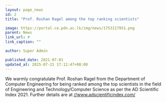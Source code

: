 ```yaml
---
layout: page_news
id: 2
title: "Prof. Roshan Ragel among the top ranking scientists"

image: https://portal.ce.pdn.ac.lk/img/news/1753117951.png
parent: News
link_url: #
link_caption: ""

author: Super Admin

published_date: 2021-07-01
updated_at: 2025-07-21 17:12:47+00:00
---
```


<p>We warmly congratulate Prof. Roshan Ragel from the Department of Computer Engineering for being ranked among the top scientists in the field of Engineering and Technology/Computer Science as per the AD Scientific Index 2021. Further details are at&nbsp;<a href="https=&gt;//www.adscientificindex.com/">//www.adscientificindex.com/</a></p>

<!-- Automated Update by GitHub Actions -->
